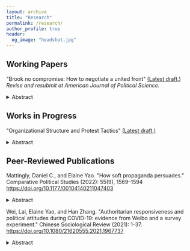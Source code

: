 ```yaml
---
layout: archive
title: "Research"
permalink: /research/
author_profile: true
header:
  og_image: "headshot.jpg"
---
```

## Working Papers
"Brook no compromise: How to negotiate a united front"   [(Latest draft.)](https://ecyao.github.io/files/pdf/brook_no_compromise.pdf) _Revise and resubmit at American Journal of Political Science._

<details><summary>Abstract</summary>
<p>
 Negotiating factional conflict is crucial to successful policymaking: coalition governments, political parties, and authoritarian elites must all overcome internal disagreements in order to move forward. Actors in such conflicts sometimes employ hardball tactics to strategically rule out outcomes they dislike. Using a dynamic bargaining model, I explore how the threat and usage of these tactics impact coordination between actors with conflicting interests. In the model, two players who prefer different reforms must jointly agree on only one in order to overturn a mutually unfavorable status quo. Neither knows for certain whether the opponent prefers the status quo over their less-preferred outcome. Players willing to compromise on their opponent's preference rationally delay agreement, balancing the incentive to preempt the opponent against the benefit of waiting to gather better information. Delay is prolonged when actors cannot easily glean one another's willingness to compromise. One such factor is the frequency with which private willingness to compromise is publicly revealed. Thus, higher-leak environments are beneficial to welfare, as the additional delay incentivized by leaks deters mistakes of preemption.
  </p>
</details>

## Works in Progress 
"Organizational Structure and Protest Tactics" [(Latest draft.)](https://ecyao.github.io/files/pdf/tactics.pdf) 

<details><summary>Abstract</summary>
<p>
How do protest movements collectively choose between peaceful or violent tactics over time? I study a dynamic regime change game in which individuals decide whether to participate in a protest, given the tactic chosen by previous protesters. I assume that the power of peaceful tactics is more reliant on turnout than violent tactics. I demonstrate that tactical choice involves both prospective and retrospective considerations. On the one hand, tactical choice responds to information learned from past protests, reflect a process of learning and experimentation. On the other hand, tactical choice must manage public optimism to preserve future opportunities for contention, reflecting the fact that tactics depend to varying extents on turnout for power. Failed protests can severely undercut public optimism, reducing the efficacy of future tactics and curtailing the possibilities for further contention. The repeated failure of protests, moreover, presents movements with a tactical dilemma. While violence may seem attractive since it is less dependent on turnout, these failures may indicate that violence is futile, leading movements to gamble on peace in hopes of securing high turnout by chance. The game also offers a solution to the problem of equilibrium multiplicity in repeated global games. Individuals' per-period participation decisions are cut off by idiosyncratic participation costs, while beliefs about the regime are commonly held across periods.  
  </p>
</details>

## Peer-Reviewed Publications 

Mattingly, Daniel C., and Elaine Yao. "How soft propaganda persuades." Comparative Political Studies (2022): 55(9), 1569–1594  https://doi.org/10.1177/00104140211047403 
<details><summary>Abstract</summary>
<p>
An influential body of scholarship argues that authoritarian regimes design "hard" propaganda that is intentionally heavy-handed in order to signal regime power. In this study, by contrast, we link the power of propaganda to the emotional power of “soft” propaganda such as television dramas and viral social media content. We conduct a series of experiments in which we expose over 6,800 respondents in China to real propaganda videos drawn from television dramas, state-backed social media accounts, and state-run newscasts, each containing nationalist messages favored by the Chinese Communist Party. In contrast to theories that propaganda is unpersuasive, we show that propaganda effectively manipulates anger as well as anti-foreign sentiment and behavior, with heightened anti-foreign attitudes persisting up to a week. However, we also find that nationalist propaganda has no effect on perceptions of Chinese government performance or on self-reported willingness to protest against the state.
</p>
</details>


Wei, Lai, Elaine Yao, and Han Zhang. "Authoritarian responsiveness and political attitudes during COVID-19: evidence from Weibo and a survey experiment." Chinese Sociological Review (2021): 1-37. https://doi.org/10.1080/21620555.2021.1967737
<details><summary>Abstract</summary>
<p>
How do citizens react to authoritarian responsiveness? To investigate this question, we study how Chinese citizens reacted to a novel government initiative which enabled social media users to publicly post requests for COVID-related medical assistance. To understand the effect of this initiative on public perceptions of government effectiveness, we employ a two-part empirical strategy. First, we conduct a survey experiment in which we directly expose subjects to real help-seeking posts, in which we find that viewing posts did not improve subjects' ratings of government effectiveness, and in some cases worsened them. Second, we analyze over 10,000 real-world Weibo posts to understand the political orientation of the discourse around help-seekers. We find that negative and politically critical posts far outweighed positive and laudatory posts, complementing our survey experiment results. To contextualize our results, we develop a theoretic framework to understand the effects of different types of responsiveness on citizens' political attitudes. We suggest that citizens' negative reactions in this case were primarily influenced by public demands for help, which illuminated existing problems and failures of governance. 
  </p>
</details>
